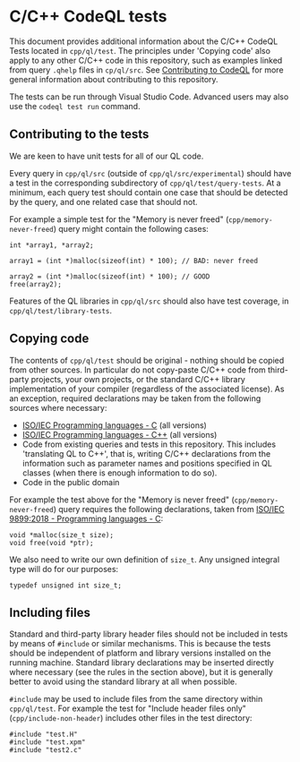 # C/C++ CodeQL tests

This document provides additional information about the C/C++ CodeQL Tests located in `cpp/ql/test`.  The principles under 'Copying code' also apply to any other C/C++ code in this repository, such as examples linked from query `.qhelp` files in `cp/ql/src`.  See [Contributing to CodeQL](/CONTRIBUTING.md) for more general information about contributing to this repository.

The tests can be run through Visual Studio Code.  Advanced users may also use the `codeql test run` command.

## Contributing to the tests

We are keen to have unit tests for all of our QL code.

Every query in `cpp/ql/src` (outside of `cpp/ql/src/experimental`) should have a test in the corresponding subdirectory of `cpp/ql/test/query-tests`. At a minimum, each query test should contain one case that should be detected by the query, and one related case that should not.

For example a simple test for the "Memory is never freed" (`cpp/memory-never-freed`) query might contain the following cases:
```
int *array1, *array2;

array1 = (int *)malloc(sizeof(int) * 100); // BAD: never freed

array2 = (int *)malloc(sizeof(int) * 100); // GOOD
free(array2);
```

Features of the QL libraries in `cpp/ql/src` should also have test coverage, in `cpp/ql/test/library-tests`.

## Copying code

The contents of `cpp/ql/test` should be original - nothing should be copied from other sources. In particular do not copy-paste C/C++ code from third-party projects, your own projects, or the standard C/C++ library implementation of your compiler (regardless of the associated license). As an exception, required declarations may be taken from the following sources where necessary:
 - [ISO/IEC Programming languages - C](https://www.iso.org/standard/74528.html) (all versions)
 - [ISO/IEC Programming languages - C++](https://www.iso.org/standard/68564.html) (all versions)
 - Code from existing queries and tests in this repository.
   This includes 'translating QL to C++', that is, writing C/C++ declarations from the information such as parameter names and positions specified in QL classes (when there is enough information to do so).
 - Code in the public domain

For example the test above for the "Memory is never freed" (`cpp/memory-never-freed`) query requires the following declarations, taken from [ISO/IEC 9899:2018 - Programming languages - C](https://www.iso.org/standard/74528.html):
```
void *malloc(size_t size);
void free(void *ptr);
```
We also need to write our own definition of `size_t`.  Any unsigned integral type will do for our purposes:
```
typedef unsigned int size_t;
```

## Including files

Standard and third-party library header files should not be included in tests by means of `#include` or similar mechanisms. This is because the tests should be independent of platform and library versions installed on the running machine. Standard library declarations may be inserted directly where necessary (see the rules in the section above), but it is generally better to avoid using the standard library at all when possible.

`#include` may be used to include files from the same directory within `cpp/ql/test`.  For example the test for "Include header files only" (`cpp/include-non-header`) includes other files in the test directory:
```
#include "test.H"
#include "test.xpm"
#include "test2.c"
```
